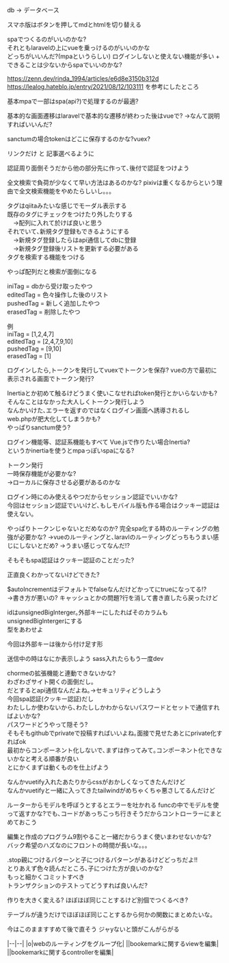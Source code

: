db -> データベース

スマホ版はボタンを押してmdとhtmlを切り替える

spaでつくるのがいいのかな?  
それともlaravelの上にvueを乗っけるのがいいのかな  
どっちがいいんだ?(mpaというらしい)
ログインしないと使えない機能が多い + できることは少ないからspaでいいのかな?


https://zenn.dev/rinda_1994/articles/e6d8e3150b312d
https://lealog.hateblo.jp/entry/2021/08/12/103111
を参考にしたところ

基本mpaで一部はspa(api?)で処理するのが最適?

基本的な画面遷移はlaravelで基本的な遷移が終わった後はvueで?
->なんて説明すればいいんだ?

sanctumの場合tokenはどこに保存するのかな?vuex?  

リンクだけ と 記事選べるように  

認証周り面倒そうだから他の部分先に作って､後付で認証をつけよう  

全文検索で負荷が少なくて早い方法はあるのかな?
pixivは重くなるからという理由で全文検索機能をやめたらしいし｡｡｡

タグはqiitaみたいな感じでモーダル表示する  
既存のタグにチェックをつけたり外したりする  
&emsp;->配列に入れて於けば良いと思う  
それでいて､新規タグ登録もできるようにする  
&emsp;->新規タグ登録したらはapi通信してdbに登録  
&emsp;->新規タグ登録後リストを更新する必要がある  
タグを検索する機能をつける  

やっぱ配列だと検索が面倒になる

iniTag    = dbから受け取ったやつ  
editedTag = 色々操作した後のリスト  
pushedTag = 新しく追加したやつ  
erasedTag = 削除したやつ  

例  
iniTag    = [1,2,4,7]  
editedTag = [2,4,7,9,10]  
pushedTag = [9,10]  
erasedTag = [1]  

ログインしたら,トークンを発行してvuexでトークンを保存?
vueの方で最初に表示される画面でトークン発行?

Inertiaとか初めて触るけどうまく使いこなせればtoken発行とかいらないかも?
そんなことはなかった大人しくトークン発行しよう  
なんかいけた､エラーを返すのではなくログイン画面へ誘導されるし  
web.phpが肥大化してしまうかも?  
やっぱりsanctum使う?


ログイン機能等、認証系機能もすべて Vue.jsで作りたい場合Inertia?  
というかinertiaを使うとmpaっぽいspaになる?  






トークン発行  
一時保存機能が必要かな?  
->ローカルに保存させる必要があるのかな  


ログイン時にのみ使えるやつだからセッション認証でいいかな?  
今回はセッション認証でいいけど､もしモバイル版も作る場合はクッキー認証は使えない｡  

やっぱりトークンじゃないとだめなのか?
完全spa化する時のルーティングの勉強が必要かな?
->vueのルーティングと､laravlのルーティングどっちもうまい感じにしないとだめ?
->うまい感じってなんだ!?

そもそもspa認証はクッキー認証のことだった?

正直良くわかってないけどできた?

$autoIncrementはデフォルトでfalseなんだけどかってにtrueになってる!?  
->書き方が悪いの?
キャッシュとかの問題?行を消して書き直したら戻ったけど

idはunsignedBigInterger｡外部キーにしたればそのカラムもunsignedBigIntergerにする  
型をあわせよ

今回は外部キーは後から付け足す形

送信中の時はなにか表示しよう
sass入れたらもう一度dev

chormeの拡張機能と連動できないかな?  
わざわざサイト開くの面倒だし｡  
だとするとapi通信なんだよね｡->セキュリティどうしよう  
今回spa認証(クッキー認証)だし  
わたししか使わないから､わたししかわからないパスワードとセットで通信すればよいかな?  
パスワードどうやって隠そう?  
そもそもgithubでprivateで投稿すればいいよね｡面接で見せたあとにprivate化すればok  
最初からコンポーネント化しないで､まずは作ってみて｡コンポーネント化できないかなと考える順番が良い  
とにかくまずは動くものを仕上げよう  


なんかvuetify入れたあたりからcssがおかしくなってきたんだけど  
なんかvuetifyと一緒に入ってきたtailwindがめちゃくちゃ悪さしてるんだけど  

ルーターからモデルを呼ぼうとするとエラーを吐かれる 
funcの中でモデルを使って返すかな?でも､コードがあっちこっち行きそうだからコントローラーにまとめておこう

編集と作成のプログラム9割やること一緒だからうまく使いまわせないかな?  
バック希望のハズなのにフロントの時間が長いな｡｡｡

.stop親につけるパターンと子につけるパターンがあるけどどっちだよ!!  
とりあえず色々読んだところ､子につけた方が良いのかな?  
もっと細かくコミットすべき  
トランザクションのテストってどうすれば良いんだ?  

作りを大きく変える?
ほぼほぼ同じことするけど別個でつくるべき?

テーブルが違うだけでほぼほぼ同じことするから何かの関数にまとめたいな｡

今はこのまますすめて後で直そう
ジャyないと頭がこんがらがる

|--|--|
|o|webのルーティングをグループ化|
||bookemarkに関するviewを編集|
||bookemarkに関するcontrollerを編集|
